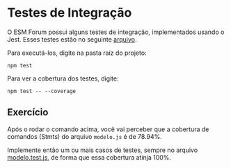 # Testes de Integração

O ESM Forum possui alguns testes de integração, implementados usando o Jest. Esses testes estão no seguinte [arquivo](../testes/modelo.test.js).

Para executá-los, digite na pasta raiz do projeto:

``npm test``

Para ver a cobertura dos testes, digite:

``npm test -- --coverage`` 

## Exercício

Após o rodar o comando acima, você vai perceber que a cobertura de comandos (Stmts) do arquivo `modelo.js` é de 78.94%.

Implemente então um ou mais casos de testes, sempre no arquivo [modelo.test.js](../testes/modelo.test.js), de forma que essa cobertura atinja 100%.